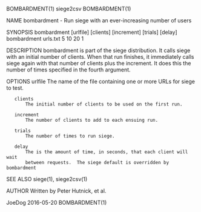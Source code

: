 BOMBARDMENT(1)                                                       siege2csv                                                      BOMBARDMENT(1)

NAME
       bombardment - Run siege with an ever-increasing number of users

   SYNOPSIS
       bombardment [urlfile] [clients] [increment] [trials] [delay] bombardment urls.txt 5 10 20 1

DESCRIPTION
       bombardment is part of the siege distribution. It calls siege with an initial number of clients. When that run finishes, it immediately
       calls siege again with that number of clients plus the increment.  It does this the number of times specified in the fourth argument.

OPTIONS
       urlfile
           The name of the file containing one or more URLs for siege to test.

       clients
           The initial number of clients to be used on the first run.

       increment
           The number of clients to add to each ensuing run.

       trials
           The number of times to run siege.

       delay
           The is the amount of time, in seconds, that each client will wait
           between requests.  The siege default is overridden by bombardment

SEE ALSO
       siege(1), siege2csv(1)

AUTHOR
       Written by Peter Hutnick, et al.

JoeDog                                                              2016-05-20                                                      BOMBARDMENT(1)
